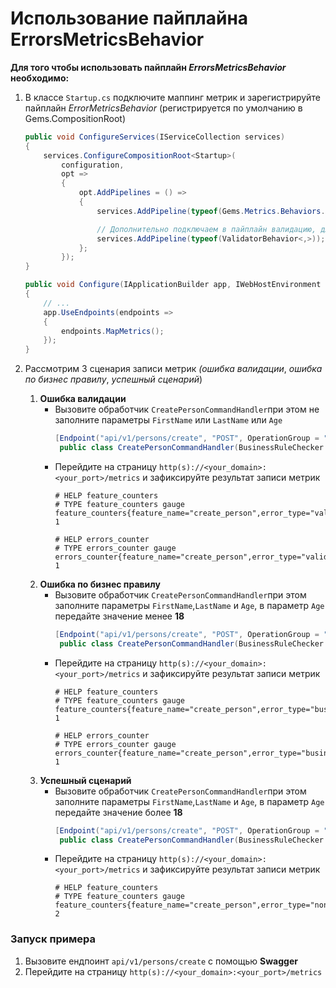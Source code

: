 # Использование пайплайна ErrorsMetricsBehavior

**Для того чтобы использовать пайплайн _ErrorsMetricsBehavior_ необходимо:**
1. В классе `Startup.cs` подключите маппинг метрик и зарегистрируйте пайплайн _ErrorMetricsBehavior_ (регистрируется по умолчанию в Gems.CompositionRoot)
    ```csharp
   public void ConfigureServices(IServiceCollection services)
    {
        services.ConfigureCompositionRoot<Startup>(
            configuration,
            opt =>
            {
                opt.AddPipelines = () =>
                {
                    services.AddPipeline(typeof(Gems.Metrics.Behaviors.ErrorMetricsBehavior<,>));
   
                    // Дополнительно подключаем в пайплайн валидацию, для отлова ошибок валидации
                    services.AddPipeline(typeof(ValidatorBehavior<,>));
                };
            });
    }

    public void Configure(IApplicationBuilder app, IWebHostEnvironment env)
    {
        // ...
        app.UseEndpoints(endpoints =>
        {
            endpoints.MapMetrics();
        });
    }
    ```

3. Рассмотрим 3 сценария записи метрик _(ошибка валидации_, _ошибка по бизнес правилу_, _успешный сценарий_)
   1. **Ошибка валидации** 
      - Вызовите обработчик `CreatePersonCommandHandler`при этом не заполните параметры `FirstName` или `LastName` или `Age`
         ```csharp
         [Endpoint("api/v1/persons/create", "POST", OperationGroup = "Persons", Summary = "Создание персоны")]
          public class CreatePersonCommandHandler(BusinessRuleChecker businessRuleChecker) : IRequestHandler<CreatePersonCommand, PersonDto>
         ```
      - Перейдите на страницу `http(s)://<your_domain>:<your_port>/metrics` и зафиксируйте результат записи метрик
          ```
          # HELP feature_counters 
          # TYPE feature_counters gauge
          feature_counters{feature_name="create_person",error_type="validation",status_code="400",custom_code="none"} 1

          # HELP errors_counter 
          # TYPE errors_counter gauge
          errors_counter{feature_name="create_person",error_type="validation",status_code="400",custom_code="none"} 1
          ```
   2. **Ошибка по бизнес правилу**
      - Вызовите обработчик `CreatePersonCommandHandler`при этом заполните параметры `FirstName`,`LastName` и `Age`, в параметр `Age` передайте значение менее **18**
         ```csharp
         [Endpoint("api/v1/persons/create", "POST", OperationGroup = "Persons", Summary = "Создание персоны")]
          public class CreatePersonCommandHandler(BusinessRuleChecker businessRuleChecker) : IRequestHandler<CreatePersonCommand, PersonDto>
         ```
      - Перейдите на страницу `http(s)://<your_domain>:<your_port>/metrics` и зафиксируйте результат записи метрик
          ```
          # HELP feature_counters 
          # TYPE feature_counters gauge
          feature_counters{feature_name="create_person",error_type="business",status_code="422",custom_code="none"} 1
        
          # HELP errors_counter 
          # TYPE errors_counter gauge
          errors_counter{feature_name="create_person",error_type="business",status_code="422",custom_code="none"} 1
          ```
   3. **Успешный сценарий**
       - Вызовите обработчик `CreatePersonCommandHandler`при этом заполните параметры `FirstName`,`LastName` и `Age`, в параметр `Age` передайте значение более **18**
         ```csharp
         [Endpoint("api/v1/persons/create", "POST", OperationGroup = "Persons", Summary = "Создание персоны")]
          public class CreatePersonCommandHandler(BusinessRuleChecker businessRuleChecker) : IRequestHandler<CreatePersonCommand, PersonDto>
         ```
       - Перейдите на страницу `http(s)://<your_domain>:<your_port>/metrics` и зафиксируйте результат записи метрик
           ```
           # HELP feature_counters 
           # TYPE feature_counters gauge
           feature_counters{feature_name="create_person",error_type="none",status_code="200",custom_code="none"} 2
           ```

### Запуск примера
1. Вызовите ендпоинт `api/v1/persons/create` с помощью **Swagger**
2. Перейдите на страницу `http(s)://<your_domain>:<your_port>/metrics`
